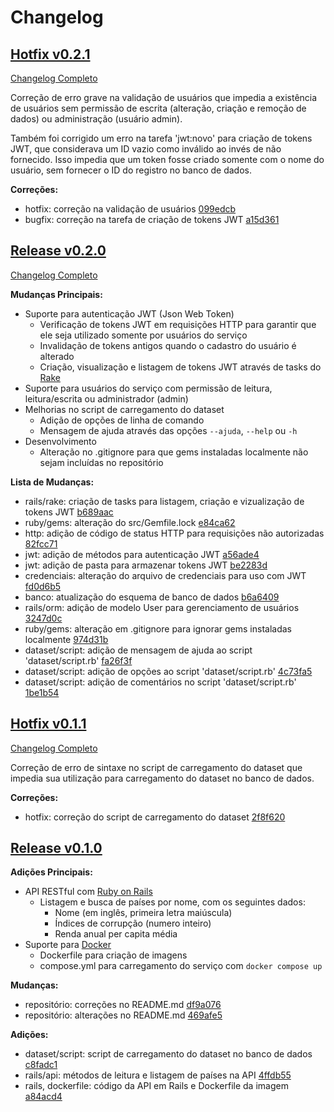 
# Changelog

## [Hotfix v0.2.1](https://github.com/giovanigiaqueto/APS-API-RESTful/releases/tag/v0.2.1)

[Changelog Completo](https://github.com/giovanigiaqueto/APS-API-RESTful/compare/v0.2.0...v0.2.1)

Correção de erro grave na validação de usuários que impedia a existência de usuários sem permissão
de escrita (alteração, criação e remoção de dados) ou administração (usuário admin).

Também foi corrigido um erro na tarefa 'jwt:novo' para criação de tokens JWT, que considerava um ID vazio como inválido
ao invés de não fornecido. Isso impedia que um token fosse criado somente com o nome do usuário, sem fornecer
o ID do registro no banco de dados.

**Correções:**

* hotfix: correção na validação de usuários [099edcb](https://github.com/giovanigiaqueto/APS-API-RESTful/commit/099edcb)
* bugfix: correção na tarefa de criação de tokens JWT [a15d361](https://github.com/giovanigiaqueto/APS-API-RESTful/commit/a15d361)

## [Release v0.2.0](https://github.com/giovanigiaqueto/APS-API-RESTful/releases/tag/v0.2.0)

[Changelog Completo](https://github.com/giovanigiaqueto/APS-API-RESTful/compare/v0.1.1...v0.2.0)

**Mudanças Principais:**

* Suporte para autenticação JWT (Json Web Token)
    * Verificação de tokens JWT em requisições HTTP para garantir
        que ele seja utilizado somente por usuários do serviço
    * Invalidação de tokens antigos quando o cadastro do usuário é alterado
    * Criação, visualização e listagem de tokens JWT através de tasks do [Rake](https://github.com/ruby/rake)
* Suporte para usuários do serviço com permissão de leitura,
    leitura/escrita ou administrador (admin)
* Melhorias no script de carregamento do dataset
    * Adição de opções de linha de comando
    * Mensagem de ajuda através das opções `--ajuda`, `--help` ou `-h`
* Desenvolvimento
    * Alteração no .gitignore para que gems instaladas localmente não sejam incluídas no repositório

**Lista de Mudanças:**

* rails/rake: criação de tasks para listagem, criação e vizualização de tokens JWT [b689aac](https://github.com/giovanigiaqueto/APS-API-RESTful/commit/b689aac)
* ruby/gems: alteração do src/Gemfile.lock [e84ca62](https://github.com/giovanigiaqueto/APS-API-RESTful/commit/e84ca62)
* http: adição de código de status HTTP para requisições não autorizadas [82fcc71](https://github.com/giovanigiaqueto/APS-API-RESTful/commit/82fcc71)
* jwt: adição de métodos para autenticação JWT [a56ade4](https://github.com/giovanigiaqueto/APS-API-RESTful/commit/a56ade4)
* jwt: adição de pasta para armazenar tokens JWT [be2283d](https://github.com/giovanigiaqueto/APS-API-RESTful/commit/be2283d)
* credenciais: alteração do arquivo de credenciais para uso com JWT [fd0d6b5](https://github.com/giovanigiaqueto/APS-API-RESTful/commit/fd0d6b5)
* banco: atualização do esquema de banco de dados [b6a6409](https://github.com/giovanigiaqueto/APS-API-RESTful/commit/b6a6409)
* rails/orm: adição de modelo User para gerenciamento de usuários [3247d0c](https://github.com/giovanigiaqueto/APS-API-RESTful/commit/3247d0c)
* ruby/gems: alteração em .gitignore para ignorar gems instaladas localmente [974d31b](https://github.com/giovanigiaqueto/APS-API-RESTful/commit/974d31b)
* dataset/script: adição de mensagem de ajuda ao script 'dataset/script.rb' [fa26f3f](https://github.com/giovanigiaqueto/APS-API-RESTful/commit/fa26f3f)
* dataset/script: adição de opções ao script 'dataset/script.rb' [4c73fa5](https://github.com/giovanigiaqueto/APS-API-RESTful/commit/4c73fa5)
* dataset/script: adição de comentários no script 'dataset/script.rb' [1be1b54](https://github.com/giovanigiaqueto/APS-API-RESTful/commit/1be1b54)

## [Hotfix v0.1.1](https://github.com/giovanigiaqueto/APS-API-RESTful/releases/tag/v0.1.1)

[Changelog Completo](https://github.com/giovanigiaqueto/APS-API-RESTful/compare/v0.1.0...v0.1.1)

Correção de erro de sintaxe no script de carregamento do dataset
que impedia sua utilização para carregamento do dataset no banco de dados.

**Correções:**

* hotfix: correção do script de carregamento do dataset [2f8f620](https://github.com/giovanigiaqueto/APS-API-RESTful/commit/2f8f620)

## [Release v0.1.0](https://github.com/giovanigiaqueto/APS-API-RESTful/releases/tag/v0.1.0)

**Adições Principais:**

* API RESTful com [Ruby on Rails](https://rubyonrails.org/)
    * Listagem e busca de países por nome, com os seguintes dados:
        * Nome (em inglês, primeira letra maiúscula)
        * Índices de corrupção (numero inteiro)
        * Renda anual per capita média
* Suporte para [Docker](https://www.docker.com/)
    * Dockerfile para criação de imagens
    * compose.yml para carregamento do serviço com `docker compose up`

**Mudanças:**

* repositório: correções no README.md [df9a076](https://github.com/giovanigiaqueto/APS-API-RESTful/commit/df9a076)
* repositório: alterações no README.md [469afe5](https://github.com/giovanigiaqueto/APS-API-RESTful/commit/469afe5)

**Adições:**

* dataset/script: script de carregamento do dataset no banco de dados [c8fadc1](https://github.com/giovanigiaqueto/APS-API-RESTful/commit/c8fadc1)
* rails/api: métodos de leitura e listagem de países na API [4ffdb55](https://github.com/giovanigiaqueto/APS-API-RESTful/commit/4ffdb55)
* rails, dockerfile: código da API em Rails e Dockerfile da imagem [a84acd4](https://github.com/giovanigiaqueto/APS-API-RESTful/commit/a84acd4)

